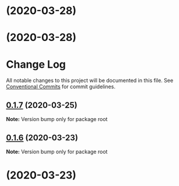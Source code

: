 <a name=""></a>
# [](https://github.com/lamovv/ufly/compare/v0.1.7...v) (2020-03-28)



<a name=""></a>
# [](https://github.com/lamovv/ufly/compare/v0.1.7...v) (2020-03-28)



# Change Log

All notable changes to this project will be documented in this file.
See [Conventional Commits](https://conventionalcommits.org) for commit guidelines.

<a name="0.1.7"></a>
## [0.1.7](https://github.com/lamovv/ufly/compare/v0.1.6...v0.1.7) (2020-03-25)




**Note:** Version bump only for package root

<a name="0.1.6"></a>
## [0.1.6](https://github.com/lamovv/ufly/compare/v0.1.5...v0.1.6) (2020-03-23)




**Note:** Version bump only for package root

<a name=""></a>
# [](https://github.com/lamovv/ufly/compare/v0.1.5...v) (2020-03-23)
